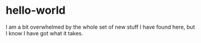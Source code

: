 # hello-world

I am a bit overwhelmed by the whole set of new stuff I have found here, but I know I have got what it takes.
